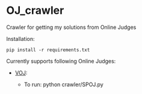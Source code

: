 OJ_crawler
==========

Crawler for getting my solutions from Online Judges

Installation:

```
pip install -r requirements.txt
```


Currently supports following Online Judges:

- [VOJ](http://vn.spoj.com/):

    - To run: python crawler/SPOJ.py <username> <password>

